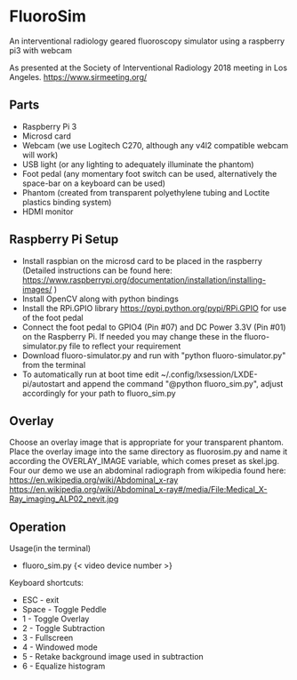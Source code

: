 # FluoroSim
An interventional radiology geared fluoroscopy simulator using a raspberry pi3 with webcam

As presented at the Society of Interventional Radiology 2018 meeting in Los Angeles. 
https://www.sirmeeting.org/

## Parts
* Raspberry Pi 3
* Microsd card
* Webcam (we use Logitech C270, although any v4l2 compatible webcam will work)
* USB light (or any lighting to adequately illuminate the phantom) 
* Foot pedal (any momentary foot switch can be used, alternatively the space-bar on a keyboard can be used)
* Phantom (created from transparent polyethylene tubing and Loctite plastics binding system)
* HDMI monitor 

## Raspberry Pi Setup
* Install raspbian on the microsd card to be placed in the raspberry (Detailed instructions can be found here: https://www.raspberrypi.org/documentation/installation/installing-images/ )
* Install OpenCV along with python bindings
* Install the RPi.GPIO library https://pypi.python.org/pypi/RPi.GPIO for use of the foot pedal
* Connect the foot pedal to GPIO4 (Pin #07) and DC Power 3.3V (Pin #01) on the Raspberry Pi. If needed you may change these in the fluoro-simulator.py file to reflect your requirement 
* Download fluoro-simulator.py and run with "python fluoro-simulator.py" from the terminal
* To automatically run at boot time edit ~/.config/lxsession/LXDE-pi/autostart and append the command "@python fluoro_sim.py", adjust accordingly for your path to fluoro_sim.py

## Overlay
Choose an overlay image that is appropriate for your transparent phantom. Place the overlay image into the same directory as fluorosim.py and name it according the OVERLAY_IMAGE variable, which comes preset as skel.jpg. Four our demo we use an abdominal radiograph from wikipedia found here: https://en.wikipedia.org/wiki/Abdominal_x-ray
https://en.wikipedia.org/wiki/Abdominal_x-ray#/media/File:Medical_X-Ray_imaging_ALP02_nevit.jpg

## Operation
Usage(in the terminal)
* fluoro_sim.py {< video device number >}

Keyboard shortcuts:
* ESC - exit
* Space - Toggle Peddle
* 1 - Toggle Overlay
* 2 - Toggle Subtraction
* 3 - Fullscreen
* 4 - Windowed mode
* 5 - Retake background image used in subtraction
* 6 - Equalize histogram




